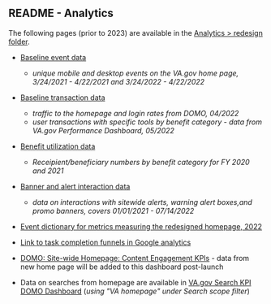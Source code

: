 ## README - Analytics

The following pages (prior to 2023) are available in the [Analytics > redesign folder](https://github.com/department-of-veterans-affairs/va.gov-team/tree/master/products/home-page/analytics/redesign). 

- [Baseline event data](https://github.com/department-of-veterans-affairs/va.gov-team/blob/master/products/home-page/analytics/redesign/baseline-event-data.md) 
   - _unique mobile and desktop events on the VA.gov home page, 3/24/2021 - 4/22/2021 and 3/24/2022 - 4/22/2022_
  
- [Baseline transaction data](https://github.com/department-of-veterans-affairs/va.gov-team/blob/master/products/home-page/analytics/redesign/baseline-transaction-data.md)
   - _traffic to the homepage and login rates from DOMO, 04/2022_
   - _user transactions with specific tools by benefit category - data from VA.gov Performance Dashboard, 05/2022_

- [Benefit utilization data](https://github.com/department-of-veterans-affairs/va.gov-team/blob/master/products/home-page/analytics/redesign/benefit-utilization-data.md)
   - _Receipient/beneficiary numbers by benefit category for FY 2020 and 2021_

- [Banner and alert interaction data](https://github.com/department-of-veterans-affairs/va.gov-team/blob/master/products/home-page/analytics/redesign/banner-and-alert-events.md) 
   - _data on interactions with sitewide alerts, warning alert boxes,and promo banners, covers 01/01/2021 - 07/14/2022_
   
- [Event dictionary for metrics measuring the redesigned homepage, 2022](https://github.com/department-of-veterans-affairs/va.gov-team/blob/master/products/home-page/analytics/redesign/analytics-event-dictionary.md)

- [Link to task completion funnels in Google analytics](https://analytics.google.com/analytics/web/#/analysis/a50123418w177519031p176188361/edit/wtBlfXTCTkySaPobnL2Qog)

- [DOMO: Site-wide Homepage: Content Engagement KPIs](https://va-gov.domo.com/page/80919003) - data from new home page will be added to this dashboard post-launch

- Data on searches from homepage are available in [VA.gov Search KPI DOMO Dashboard](https://va-gov.domo.com/page/1964748112) (_using "VA homepage" under Search scope filter_)
